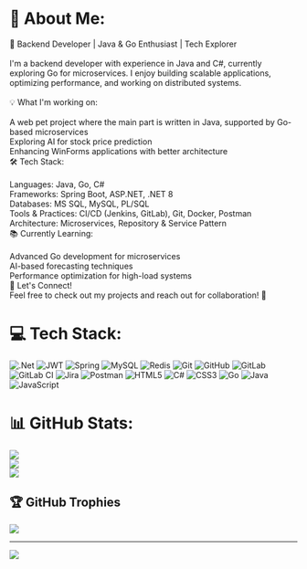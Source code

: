 # 💫 About Me:
🚀 Backend Developer | Java & Go Enthusiast | Tech Explorer<br><br>I'm a backend developer with experience in Java and C#, currently exploring Go for microservices. I enjoy building scalable applications, optimizing performance, and working on distributed systems.<br><br>💡 What I'm working on:<br><br>A web pet project where the main part is written in Java, supported by Go-based microservices<br>Exploring AI for stock price prediction<br>Enhancing WinForms applications with better architecture<br>🛠 Tech Stack:<br><br>Languages: Java, Go, C#<br>Frameworks: Spring Boot, ASP.NET, .NET 8<br>Databases: MS SQL, MySQL, PL/SQL<br>Tools & Practices: CI/CD (Jenkins, GitLab), Git, Docker, Postman<br>Architecture: Microservices, Repository & Service Pattern<br>📚 Currently Learning:<br><br>Advanced Go development for microservices<br>AI-based forecasting techniques<br>Performance optimization for high-load systems<br>💬 Let's Connect!<br>Feel free to check out my projects and reach out for collaboration! 🚀


# 💻 Tech Stack:
![.Net](https://img.shields.io/badge/.NET-5C2D91?style=for-the-badge&logo=.net&logoColor=white) ![JWT](https://img.shields.io/badge/JWT-black?style=for-the-badge&logo=JSON%20web%20tokens) ![Spring](https://img.shields.io/badge/spring-%236DB33F.svg?style=for-the-badge&logo=spring&logoColor=white) ![MySQL](https://img.shields.io/badge/mysql-4479A1.svg?style=for-the-badge&logo=mysql&logoColor=white) ![Redis](https://img.shields.io/badge/redis-%23DD0031.svg?style=for-the-badge&logo=redis&logoColor=white) ![Git](https://img.shields.io/badge/git-%23F05033.svg?style=for-the-badge&logo=git&logoColor=white) ![GitHub](https://img.shields.io/badge/github-%23121011.svg?style=for-the-badge&logo=github&logoColor=white) ![GitLab](https://img.shields.io/badge/gitlab-%23181717.svg?style=for-the-badge&logo=gitlab&logoColor=white) ![GitLab CI](https://img.shields.io/badge/gitlab%20CI-%23181717.svg?style=for-the-badge&logo=gitlab&logoColor=white) ![Jira](https://img.shields.io/badge/jira-%230A0FFF.svg?style=for-the-badge&logo=jira&logoColor=white) ![Postman](https://img.shields.io/badge/Postman-FF6C37?style=for-the-badge&logo=postman&logoColor=white) ![HTML5](https://img.shields.io/badge/html5-%23E34F26.svg?style=for-the-badge&logo=html5&logoColor=white) ![C#](https://img.shields.io/badge/c%23-%23239120.svg?style=for-the-badge&logo=csharp&logoColor=white) ![CSS3](https://img.shields.io/badge/css3-%231572B6.svg?style=for-the-badge&logo=css3&logoColor=white) ![Go](https://img.shields.io/badge/go-%2300ADD8.svg?style=for-the-badge&logo=go&logoColor=white) ![Java](https://img.shields.io/badge/java-%23ED8B00.svg?style=for-the-badge&logo=openjdk&logoColor=white) ![JavaScript](https://img.shields.io/badge/javascript-%23323330.svg?style=for-the-badge&logo=javascript&logoColor=%23F7DF1E)
# 📊 GitHub Stats:
![](https://github-readme-stats.vercel.app/api?username=TuralAsadli&theme=dark&hide_border=false&include_all_commits=true&count_private=true)<br/>
![](https://nirzak-streak-stats.vercel.app/?user=TuralAsadli&theme=dark&hide_border=false)<br/>
![](https://github-readme-stats.vercel.app/api/top-langs/?username=TuralAsadli&theme=dark&hide_border=false&include_all_commits=true&count_private=true&layout=compact)

## 🏆 GitHub Trophies
![](https://github-profile-trophy.vercel.app/?username=TuralAsadli&theme=radical&no-frame=false&no-bg=true&margin-w=4)

---
[![](https://visitcount.itsvg.in/api?id=TuralAsadli&icon=2&color=0)](https://visitcount.itsvg.in)

<!-- Proudly created with GPRM ( https://gprm.itsvg.in ) -->
